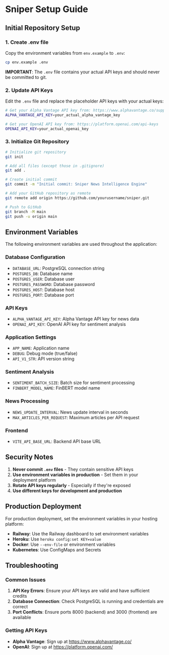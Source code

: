 # Sniper Setup Guide

## Initial Repository Setup

### 1. Create .env file
Copy the environment variables from `env.example` to `.env`:

```bash
cp env.example .env
```

**IMPORTANT**: The `.env` file contains your actual API keys and should never be committed to git.

### 2. Update API Keys
Edit the `.env` file and replace the placeholder API keys with your actual keys:

```bash
# Get your Alpha Vantage API key from: https://www.alphavantage.co/support/#api-key
ALPHA_VANTAGE_API_KEY=your_actual_alpha_vantage_key

# Get your OpenAI API key from: https://platform.openai.com/api-keys
OPENAI_API_KEY=your_actual_openai_key
```

### 3. Initialize Git Repository

```bash
# Initialize git repository
git init

# Add all files (except those in .gitignore)
git add .

# Create initial commit
git commit -m "Initial commit: Sniper News Intelligence Engine"

# Add your GitHub repository as remote
git remote add origin https://github.com/yourusername/sniper.git

# Push to GitHub
git branch -M main
git push -u origin main
```

## Environment Variables

The following environment variables are used throughout the application:

### Database Configuration
- `DATABASE_URL`: PostgreSQL connection string
- `POSTGRES_DB`: Database name
- `POSTGRES_USER`: Database user
- `POSTGRES_PASSWORD`: Database password
- `POSTGRES_HOST`: Database host
- `POSTGRES_PORT`: Database port

### API Keys
- `ALPHA_VANTAGE_API_KEY`: Alpha Vantage API key for news data
- `OPENAI_API_KEY`: OpenAI API key for sentiment analysis

### Application Settings
- `APP_NAME`: Application name
- `DEBUG`: Debug mode (true/false)
- `API_V1_STR`: API version string

### Sentiment Analysis
- `SENTIMENT_BATCH_SIZE`: Batch size for sentiment processing
- `FINBERT_MODEL_NAME`: FinBERT model name

### News Processing
- `NEWS_UPDATE_INTERVAL`: News update interval in seconds
- `MAX_ARTICLES_PER_REQUEST`: Maximum articles per API request

### Frontend
- `VITE_API_BASE_URL`: Backend API base URL

## Security Notes

1. **Never commit `.env` files** - They contain sensitive API keys
2. **Use environment variables in production** - Set them in your deployment platform
3. **Rotate API keys regularly** - Especially if they're exposed
4. **Use different keys for development and production**

## Production Deployment

For production deployment, set the environment variables in your hosting platform:

- **Railway**: Use the Railway dashboard to set environment variables
- **Heroku**: Use `heroku config:set KEY=value`
- **Docker**: Use `--env-file` or environment variables
- **Kubernetes**: Use ConfigMaps and Secrets

## Troubleshooting

### Common Issues

1. **API Key Errors**: Ensure your API keys are valid and have sufficient credits
2. **Database Connection**: Check PostgreSQL is running and credentials are correct
3. **Port Conflicts**: Ensure ports 8000 (backend) and 3000 (frontend) are available

### Getting API Keys

- **Alpha Vantage**: Sign up at https://www.alphavantage.co/
- **OpenAI**: Sign up at https://platform.openai.com/ 